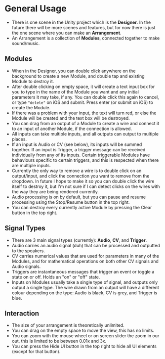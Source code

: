 # General Usage
* There is one scene in the Unity project which is the **Designer**. In the future there will be more scenes and features, but for now there is just the one scene where you can make an **Arrangement**.
* An Arrangement is a collection of **Modules**, connected together to make sound/music.

## Modules
* When in the Designer, you can double click anywhere on the background to create a new Module, and double tap and existing Module to destroy it.
* After double clicking on empty space, it will create a text input box for you to type in the name of the Module you want and any initial parameters it may take, if any. You can double click this again to cancel, or type `"delete"` on iOS and submit. Press enter (or submit on iOS) to create the Module.
* If there was a problem with your input, the text will turn red, or else the Module will be created and the text box will be destroyed.
* You can drag from an output of a Module to create a wire and connect it to an input of another Module, if the connection is allowed.
* All inputs can take multiple inputs, and all outputs can output to multiple places.
* If an input is Audio or CV (see below), its inputs will be summed together. If an input is Trigger, a trigger message can be received individually from any of its inputs. Certain triggerable Modules have behaviours specific to certain triggers, and this is respected when there are multiple inputs.
* Currently the only way to remove a wire is to double click on an output/input, and click the connection you want to remove from the dropdown. In future I hope to make it so you can double click the wire itself to destroy it, but I'm not sure if I can detect clicks on the wires with the way they are being rendered currently.
* Audio processing is on by default, but you can pause and resume processing using the Stop/Resume button in the top right.
* You can destroy every currently active Module by pressing the Clear button in the top right.

## Signal Types
* There are 3 main signal types (currently): **Audio**, **CV**, and **Trigger**.
* Audio carries an audio signal (duh) that can be processed and outputted to the speakers.
* CV carries numerical values that are used for parameters in many of the Modules, and for mathematical operations on both other CV signals and Audio signals.
* Triggers are instantaneous messages that trigger an event or toggle a state on or off. Holds an "on" or "off" state.
* Inputs on Modules usually take a single type of signal, and outputs only output a single type. The wire drawn from an output will have a different colour depending on the type: Audio is black, CV is grey, and Trigger is blue.

## Interaction
* The size of your arrangement is theoretically unlimited.
* You can drag on the empty space to move the view, this has no limits.
* You can zoom with the mouse wheel or on screen slider the zoom in our out, this is limited to be between 0.01x and 3x.
* You can press the Hide UI button in the top right to hide all UI elements (except for that button).